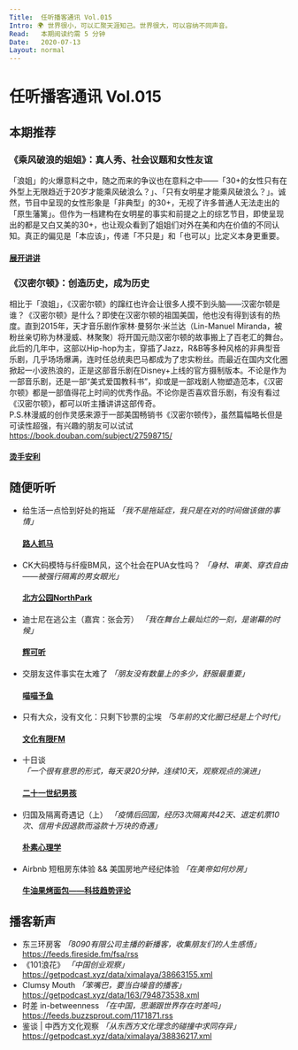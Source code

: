 ```yaml
---
Title:  任听播客通讯 Vol.015
Intro: 🌍 世界很小，可以汇聚天涯知己。世界很大，可以容纳不同声音。
Read:   本期阅读约需 5 分钟
Date:   2020-07-13
Layout: normal
---
```


# 任听播客通讯 Vol.015


## 本期推荐

### 《乘风破浪的姐姐》：真人秀、社会议题和女性友谊
「浪姐」的火爆意料之中，随之而来的争议也在意料之中——「30+的女性只有在外型上无限趋近于20岁才能乘风破浪么？」、「只有女明星才能乘风破浪么？」。诚然，节目中呈现的女性形象是「非典型」的30+，无视了许多普通人无法走出的「原生藩篱」。但作为一档建构在女明星的事实和前提之上的综艺节目，即使呈现出的都是又白又美的30+，也让观众看到了姐姐们对外在美和内在价值的不同认知。真正的偏见是「本应该」，传递「不只是」和「也可以」比定义本身更重要。
#### [展开讲讲](http://www.ximalaya.com/album/24672021.xml)

### 《汉密尔顿》：创造历史，成为历史
相比于「浪姐」，《汉密尔顿》的蹿红也许会让很多人摸不到头脑——汉密尔顿是谁？《汉密尔顿》是什么？即使在汉密尔顿的祖国美国，他也没有得到该有的热度。直到2015年，天才音乐剧作家林·曼努尔·米兰达（Lin-Manuel Miranda，被粉丝亲切称为林漫威、林聚聚）将开国元勋汉密尔顿的故事搬上了百老汇的舞台。此后的几年中，这部以Hip-hop为主，穿插了Jazz，R&B等多种风格的非典型音乐剧，几乎场场爆满，连时任总统奥巴马都成为了忠实粉丝。而最近在国内文化圈掀起一小波热浪的，正是这部音乐剧在Disney+上线的官方摄制版本。不论是作为一部音乐剧，还是一部“美式爱国教科书”，抑或是一部戏剧人物塑造范本，《汉密尔顿》都是一部值得花上时间的优秀作品。不论你是否喜欢音乐剧，有没有看过《汉密尔顿》，都可以听主播讲讲这部传奇。  
P.S.林漫威的创作灵感来源于一部美国畅销书《汉密尔顿传》，虽然篇幅略长但是可读性超强，有兴趣的朋友可以试试 https://book.douban.com/subject/27598715/
#### [烫手安利](https://feeds.buzzsprout.com/859072.rss)


## 随便听听

* 给生活一点恰到好处的拖延 _「我不是拖延症，我只是在对的时间做该做的事情」_
  #### [路人抓马](http://www.ximalaya.com/album/37385219.xml)
* CK大码模特与纤瘦BM风，这个社会在PUA女性吗？ _「身材、审美、穿衣自由——被强行隔离的男女眼光」_
  #### [北方公园NorthPark](http://rss.lizhi.fm/rss/100588506.xml)
* 迪士尼在逃公主（嘉宾：张会芳）  _「我在舞台上最灿烂的一刻，是谢幕的时候」_
  #### [辉可听](https://getpodcast.xyz/data/163/794541522.xml)
* 交朋友这件事实在太难了 _「朋友没有数量上的多少，舒服最重要」_
  #### [喵喵予鱼](http://www.ximalaya.com/album/35799515.xml)
* 只有大众，没有文化：只剩下钞票的尘埃 _「5年前的文化圈已经是上个时代」_
  #### [文化有限FM](http://www.ximalaya.com/album/29887212.xml)
* 十日谈 _「一个很有意思的形式，每天录20分钟，连续10天，观察观点的演进」_
  #### [二十一世纪男孩](https://getpodcast.xyz/data/163/794646829.xml)
* 归国及隔离奇遇记（上） _「疫情后回国，经历3次隔离共42天、退定机票10次、信用卡因退款而溢款十万块的奇遇」_
  #### [朴素心理学](https://getpodcast.xyz/data/ximalaya/305920.xml)
* Airbnb 短租房东体验 && 美国房地产经纪体验 _「在美帝如何炒房」_
  #### [牛油果烤面包——科技趋势评论](https://getpodcast.xyz/data/ximalaya/29161862.xml)


## 播客新声

* 东三环房客  _「8090有限公司主播的新播客，收集朋友们的人生感悟」_  
  https://feeds.fireside.fm/fsa/rss
* 《101浪花》  _「中国创业观察」_  
  https://getpodcast.xyz/data/ximalaya/38663155.xml
* Clumsy Mouth  _「笨嘴巴，要当白噪音的播客」_  
  https://getpodcast.xyz/data/163/794873538.xml
* 时差 in-betweenness  _「在中国，思潮跟世界存在时差吗」_  
  https://feeds.buzzsprout.com/1171871.rss
* 鉴谈 | 中西方文化观察  _「从东西方文化理念的碰撞中求同存异」_  
  https://getpodcast.xyz/data/ximalaya/38836217.xml
